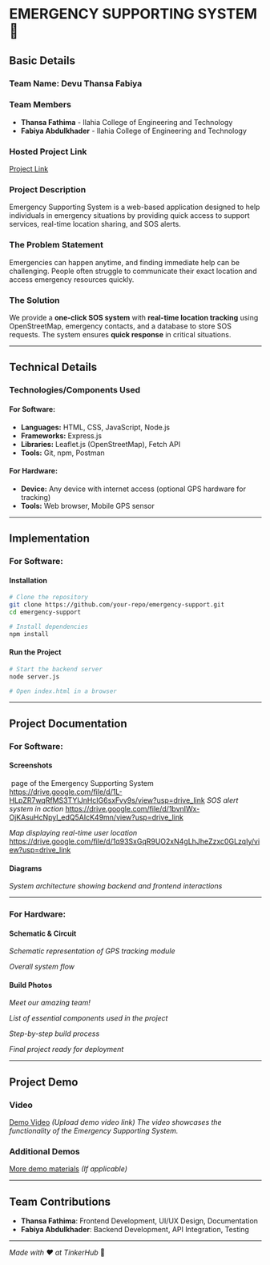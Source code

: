 # EMERGENCY SUPPORTING SYSTEM 🎯

## Basic Details

### Team Name: Devu Thansa Fabiya

### Team Members

- **Thansa Fathima** - Ilahia College of Engineering and Technology
- **Fabiya Abdulkhader** - Ilahia College of Engineering and Technology

### Hosted Project Link

[Project Link]([#](https://devu-thansa-fabiya-3wbl.vercel.app/)) 

### Project Description

Emergency Supporting System is a web-based application designed to help individuals in emergency situations by providing quick access to support services, real-time location sharing, and SOS alerts.

### The Problem Statement

Emergencies can happen anytime, and finding immediate help can be challenging. People often struggle to communicate their exact location and access emergency resources quickly.

### The Solution

We provide a **one-click SOS system** with **real-time location tracking** using OpenStreetMap, emergency contacts, and a database to store SOS requests. The system ensures **quick response** in critical situations.

---

## Technical Details

### Technologies/Components Used

#### **For Software:**

- **Languages:** HTML, CSS, JavaScript, Node.js
- **Frameworks:** Express.js
- **Libraries:** Leaflet.js (OpenStreetMap), Fetch API
- **Tools:** Git, npm, Postman

#### **For Hardware:**

- **Device:** Any device with internet access (optional GPS hardware for tracking)
- **Tools:** Web browser, Mobile GPS sensor

---

## Implementation

### **For Software:**

#### **Installation**

```sh
# Clone the repository
git clone https://github.com/your-repo/emergency-support.git
cd emergency-support

# Install dependencies
npm install
```

#### **Run the Project**

```sh
# Start the backend server
node server.js

# Open index.html in a browser
```

---

## Project Documentation

### **For Software:**

#### **Screenshots**

 page of the Emergency Supporting System
 https://drive.google.com/file/d/1L-HLpZR7wqRfMS3TYIJnHcIG6sxFvv9s/view?usp=drive_link 
*SOS alert system in action*
 https://drive.google.com/file/d/1bvnIWx-OjKAsuHcNpyl_edQ5AIcK49mn/view?usp=drive_link

*Map displaying real-time user location*
https://drive.google.com/file/d/1q93SxGqR9UO2xN4gLhJheZzxc0GLzqIy/view?usp=drive_link


#### **Diagrams**

*System architecture showing backend and frontend interactions*

---

### **For Hardware:**

#### **Schematic & Circuit**

*Schematic representation of GPS tracking module*

*Overall system flow*

#### **Build Photos**

*Meet our amazing team!*

*List of essential components used in the project*

*Step-by-step build process*

*Final project ready for deployment*

---

## **Project Demo**

### **Video**

[Demo Video](#) *(Upload demo video link)*
*The video showcases the functionality of the Emergency Supporting System.*

### **Additional Demos**

[More demo materials](#) *(If applicable)*

---

## **Team Contributions**

- **Thansa Fathima**: Frontend Development, UI/UX Design, Documentation
- **Fabiya Abdulkhader**: Backend Development, API Integration, Testing

---

*Made with ❤️ at TinkerHub* 🚀

